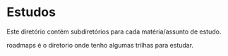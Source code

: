 # Estudos
Este diretório contém subdiretórios para cada matéria/assunto de estudo.

roadmaps é o diretorio onde tenho algumas trilhas para estudar.

